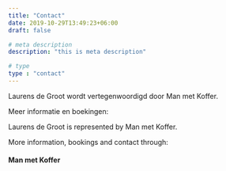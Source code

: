 ```yaml
---
title: "Contact"
date: 2019-10-29T13:49:23+06:00
draft: false

# meta description
description: "this is meta description"

# type
type : "contact"
---
```


Laurens de Groot wordt vertegenwoordigd door Man met Koffer.

Meer informatie en boekingen:

Laurens de Groot is represented by Man met Koffer.

More information, bookings and contact through:

#### Man met Koffer
